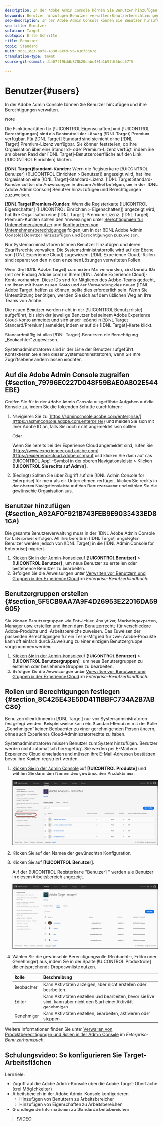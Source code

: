 ```yaml
---
description: In der Adobe Admin Console können Sie Benutzer hinzufügen und ihre Berechtigungen verwalten.
keywords: Benutzer hinzufügen;Benutzer verwalten;Benutzerberechtigungen
seo-description: In der Adobe Admin Console können Sie Benutzer hinzufügen und ihre Berechtigungen verwalten.
seo-title: Benutzer
solution: Target
subtopic: Erste Schritte
title: Benutzer
topic: Standard
uuid: 9b311dd3-b8fa-483d-aedd-96761cfcd67e
translation-type: tm+mt
source-git-commit: dda07f19bddb870b20dabc484a1b97d55bcc5775

---
```



# Benutzer{#users}

In der Adobe Admin Console können Sie Benutzer hinzufügen und ihre Berechtigungen verwalten.

>[!NOTE]
>
>Die Funktionalitäten für [!UICONTROL Eigenschaften] und [!UICONTROL Berechtigungen] sind als Bestandteil der Lösung [!DNL Target] Premium verfügbar. Für [!DNL Target] Standard sind sie nicht ohne [!DNL Target] Premium-Lizenz verfügbar.
>Sie können feststellen, ob Ihre Organisation über eine Standard- oder Premium-Lizenz verfügt, indem Sie am oberen Rand der [!DNL Target]-Benutzeroberfläche auf den Link [!UICONTROL Einrichten] klicken.
>
>**[!DNL Target]Standard-Kunden:** Wenn die Registerkarte [!UICONTROL Benutzer] ([!UICONTROL Einrichten &gt; Benutzer]) angezeigt wird, hat Ihre Organisation eine [!DNL Target]-Standard-Lizenz. [!DNL Target Standard-Kunden sollten die Anweisungen in diesem Artikel befolgen, um in der [!DNL Adobe Admin Console] Benutzer hinzuzufügen und Berechtigungen zuzuweisen. 
>
>**[!DNL Target]Premium-Kunden:** Wenn die Registerkarte [!UICONTROL Eigenschaften] ([!UICONTROL Einrichten &gt; Eigenschaften]) angezeigt wird, hat Ihre Organisation eine [!DNL Target]-Premium-Lizenz. [!DNL Target] Premium-Kunden sollten den Anweisungen unter [Berechtigungen für Unternehmensbenutzer](/help/administrating-target/c-user-management/property-channel/property-channel.md) und [Konfigurieren von Unternehmensberechtigungen](/help/administrating-target/c-user-management/property-channel/properties-overview.md) folgen, um in der [!DNL Adobe Admin Console] Benutzer hinzuzufügen und Berechtigungen zuzuweisen.

Nur Systemadministratoren können Benutzer hinzufügen und deren Zugriffsrechte verwalten. Die Systemadministratorrolle wird auf der Ebene von [!DNL Experience Cloud] zugewiesen. [!DNL Experience Cloud]-Rollen sind separat von den in den einzelnen Lösungen verwalteten Rollen.

Wenn Sie [!DNL Adobe Target] zum ersten Mal verwenden, sind bereits IDs (mit der Endung Adobe.com) in Ihrem [!DNL Adobe Experience Cloud]-Konto vorhanden. Diese IDs sind für Mitglieder des Adobe-Teams gedacht, um Ihnen mit Ihrem neuen Konto und der Verwendung des neuen [!DNL Adobe Target] helfen zu können, sollte dies erforderlich sein. Wenn Sie Unterstützung benötigen, wenden Sie sich auf dem üblichen Weg an Ihre Teams von Adobe.

Die neuen Benutzer werden nicht in der [!UICONTROL Benutzerliste] aufgeführt, bis sich der jeweilige Benutzer bei seinem Adobe Experience Cloud-Konto anmeldet und sich anschließend in [!DNL Target Standard/Premium] anmeldet, indem er auf die [!DNL Target]-Karte klickt.

Standardmäßig ist allen [!DNL Target]-Benutzern die Berechtigung „Beobachter“ zugewiesen.

Systemadministratoren sind in der Liste der Benutzer aufgeführt. Kontaktieren Sie einen dieser Systemadministratoren, wenn Sie Ihre Zugriffsebene ändern lassen möchten.

## Auf die Adobe Admin Console zugreifen {#section_79796E0227D048F59BAE0AB02E544EBE}

Greifen Sie für in der Adobe Admin Console ausgeführte Aufgaben auf die Konsole zu, indem Sie die folgenden Schritte durchführen:

1. Navigieren Sie zu [https://adminconsole.adobe.com/enterprise/](https://adminconsole.adobe.com/enterprise/) und melden Sie sich mit Ihrer Adobe ID an, falls Sie noch nicht angemeldet sein sollten.

   Oder

   Wenn Sie bereits bei der Experience Cloud angemeldet sind, rufen Sie [https://www.experiencecloud.adobe.com](https://experiencecloud.adobe.com)auf und klicken Sie dann auf das [!UICONTROL App] -Symbol in der oberen Navigationsleiste &gt; Klicken **[!UICONTROL Sie rechts auf Admin]** .

1. (Bedingt) Sollten Sie über Zugriff auf die [!DNL Admin Console for Enterprise] für mehr als ein Unternehmen verfügen, klicken Sie rechts in der oberen Navigationsleiste auf den Benutzeravatar und wählen Sie die gewünschte Organisation aus.

## Benutzer hinzufügen {#section_A92AF0F921B743FEB9E9033433BD816A}

Die gesamte Benutzerverwaltung muss in der [!DNL Adobe Admin Console for Enterprise] erfolgen. All Ihre bereits in [!DNL Target] angelegten Benutzer werden jedoch von [!DNL Target] in die [!DNL Admin Console for Enterprise] migriert.

1. [Klicken Sie in der Admin-Konsole](../../../administrating-target/c-user-management/c-user-management/user-management.md#section_79796E0227D048F59BAE0AB02E544EBE)auf **[!UICONTROL Benutzer]** &gt; **[!UICONTROL Benutzer]** , um neue Benutzer zu erstellen oder bestehende Benutzer zu bearbeiten.
1. Befolgen Sie die Anweisungen unter [Verwalten von Benutzern und Gruppen in der Experience Cloud](https://helpx.adobe.com/enterprise/help/users.html) im *Enterprise-Benutzerhandbuch*.

## Benutzergruppen erstellen {#section_5F5CB9AA7A9F4D26953E22016DA59605}

Sie können Benutzergruppen wie Entwickler, Analytiker, Marketingexperten, Manager usw. erstellen und ihnen dann Benutzerrechte für verschiedene Adobe-Produkte und -Arbeitsbereiche zuweisen. Das Zuweisen der passenden Berechtigungen für ein Team-Mitglied für zwei Adobe-Produkte kann oft einfach durch Zuweisung zu einer einzigen Benutzergruppe vorgenommen werden.

1. [Klicken Sie in der Admin-Konsole](../../../administrating-target/c-user-management/c-user-management/user-management.md#section_79796E0227D048F59BAE0AB02E544EBE)auf **[!UICONTROL Benutzer]** &gt; **[!UICONTROL Benutzergruppen]** , um neue Benutzergruppen zu erstellen oder bestehende Gruppen zu bearbeiten.
1. Befolgen Sie die Anweisungen unter [Verwalten von Benutzern und Gruppen in der Experience Cloud](https://helpx.adobe.com/enterprise/help/users.html) im *Enterprise-Benutzerhandbuch*.

## Rollen und Berechtigungen festlegen {#section_8C425E43E5DD4111BBFC734A2B7ABC80}

Benutzerrollen können in [!DNL Target] nur von Systemadministratoren festgelegt werden. Beispielsweise kann ein Standard-Benutzer mit der Rolle „Genehmigen“ keinen Beobachter zu einer genehmigenden Person ändern, ohne auch Experience Cloud-Administratorrechte zu haben.

Systemadministratoren müssen Benutzer zum System hinzufügen. Benutzer werden nicht automatisch hinzugefügt. Sie werden per E-Mail von Experience Cloud eingeladen und müssen ihre E-Mail-Adressen bestätigen, bevor ihre Konten registriert werden.

1. [Klicken Sie in der Admin Console](../../../administrating-target/c-user-management/c-user-management/user-management.md#section_79796E0227D048F59BAE0AB02E544EBE) auf **[!UICONTROL Produkte]** und wählen Sie dann den Namen des gewünschten Produkts aus.

   ![Registerkarte &quot;Produkte «](/help/administrating-target/c-user-management/c-user-management/assets/workspace-new.png)

1. Klicken Sie auf den Namen der gewünschten Konfiguration.
1. Klicken Sie auf **[!UICONTROL Benutzer]**.

   Auf der [!UICONTROL Registerkarte &quot;Benutzer] &quot; werden alle Benutzer in diesem Arbeitsbereich angezeigt.

   ![Konfigurationsbenutzer](/help/administrating-target/c-user-management/c-user-management/assets/configuration_users-new.png)

1. Wählen Sie die gewünschte Berechtigungsrolle (Beobachter, Editor oder Genehmiger) aus, indem Sie in der Spalte [!UICONTROL Produktrolle] die entsprechende Dropdownliste nutzen.

   | Rolle | Beschreibung |
   |--- |--- |
   | Beobachter | Kann Aktivitäten anzeigen, aber nicht erstellen oder bearbeiten. |
   | Editor | Kann Aktivitäten erstellen und bearbeiten, bevor sie live sind, kann aber nicht den Start einer Aktivität genehmigen. |
   | Genehmiger | Kann Aktivitäten erstellen, bearbeiten, aktivieren oder stoppen. |

Weitere Informationen finden Sie unter [Verwalten von Produktberechtigungen und Rollen in der Admin Console](https://helpx.adobe.com/enterprise/help/manage-permissions-and-roles.html) im *Enterprise-Benutzerhandbuch*.

## Schulungsvideo: So konfigurieren Sie Target-Arbeitsflächen

Lernziele:

* Zugriff auf die Adobe Admin-Konsole über die Adobe Target-Oberfläche (drei Möglichkeiten)
* Arbeitsbereich in der Adobe Admin-Konsole konfigurieren
   * Hinzufügen von Benutzern zu Arbeitsbereichen
   * Hinzufügen von Eigenschaften zu Arbeitsbereichen
* Grundlegende Informationen zu Standardarbeitsbereichen

>[!VIDEO](https://video.tv.adobe.com/v/19463/)
